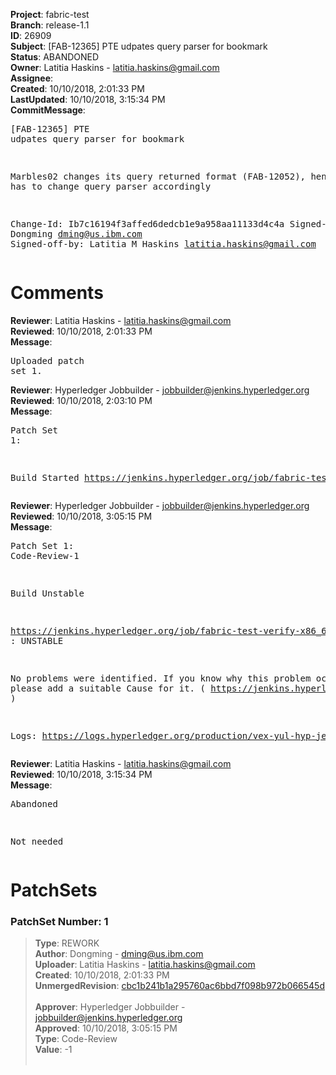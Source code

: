 <strong>Project</strong>: fabric-test<br><strong>Branch</strong>: release-1.1<br><strong>ID</strong>: 26909<br><strong>Subject</strong>: [FAB-12365] PTE udpates query parser for bookmark<br><strong>Status</strong>: ABANDONED<br><strong>Owner</strong>: Latitia Haskins - latitia.haskins@gmail.com<br><strong>Assignee</strong>:<br><strong>Created</strong>: 10/10/2018, 2:01:33 PM<br><strong>LastUpdated</strong>: 10/10/2018, 3:15:34 PM<br><strong>CommitMessage</strong>:<br><pre>[FAB-12365] PTE udpates query parser for bookmark

Marbles02 changes its query returned format
(FAB-12052), hence PTE has to change query parser
accordingly

Change-Id: Ib7c16194f3affed6dedcb1e9a958aa11133d4c4a
Signed-off-by: Dongming <dming@us.ibm.com>
Signed-off-by: Latitia M Haskins <latitia.haskins@gmail.com>
</pre><h1>Comments</h1><strong>Reviewer</strong>: Latitia Haskins - latitia.haskins@gmail.com<br><strong>Reviewed</strong>: 10/10/2018, 2:01:33 PM<br><strong>Message</strong>: <pre>Uploaded patch set 1.</pre><strong>Reviewer</strong>: Hyperledger Jobbuilder - jobbuilder@jenkins.hyperledger.org<br><strong>Reviewed</strong>: 10/10/2018, 2:03:10 PM<br><strong>Message</strong>: <pre>Patch Set 1:

Build Started https://jenkins.hyperledger.org/job/fabric-test-verify-x86_64/2082/</pre><strong>Reviewer</strong>: Hyperledger Jobbuilder - jobbuilder@jenkins.hyperledger.org<br><strong>Reviewed</strong>: 10/10/2018, 3:05:15 PM<br><strong>Message</strong>: <pre>Patch Set 1: Code-Review-1

Build Unstable 

https://jenkins.hyperledger.org/job/fabric-test-verify-x86_64/2082/ : UNSTABLE

No problems were identified. If you know why this problem occurred, please add a suitable Cause for it. ( https://jenkins.hyperledger.org/job/fabric-test-verify-x86_64/2082/ )

Logs: https://logs.hyperledger.org/production/vex-yul-hyp-jenkins-3/fabric-test-verify-x86_64/2082</pre><strong>Reviewer</strong>: Latitia Haskins - latitia.haskins@gmail.com<br><strong>Reviewed</strong>: 10/10/2018, 3:15:34 PM<br><strong>Message</strong>: <pre>Abandoned

Not needed</pre><h1>PatchSets</h1><h3>PatchSet Number: 1</h3><blockquote><strong>Type</strong>: REWORK<br><strong>Author</strong>: Dongming - dming@us.ibm.com<br><strong>Uploader</strong>: Latitia Haskins - latitia.haskins@gmail.com<br><strong>Created</strong>: 10/10/2018, 2:01:33 PM<br><strong>UnmergedRevision</strong>: [cbc1b241b1a295760ac6bbd7f098b972b066545d](https://github.com/hyperledger-gerrit-archive/fabric-test/commit/cbc1b241b1a295760ac6bbd7f098b972b066545d)<br><br><strong>Approver</strong>: Hyperledger Jobbuilder - jobbuilder@jenkins.hyperledger.org<br><strong>Approved</strong>: 10/10/2018, 3:05:15 PM<br><strong>Type</strong>: Code-Review<br><strong>Value</strong>: -1<br><br></blockquote>